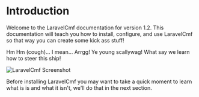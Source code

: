 # Introduction

Welcome to the LaravelCmf documentation for version 1.2. This documentation will teach you how to install, configure, and use LaravelCmf so that way you can create some kick ass stuff!

Hm Hm \(cough\)… I mean… Arrgg! Ye young scallywag! What say we learn how to steer this ship!

![LaravelCmf Screenshot](https://s3.amazonaws.com/thecontrolgroup/voyager-screenshot.png)

Before installing LaravelCmf you may want to take a quick moment to learn what is is and what it isn't, we'll do that in the next section.

